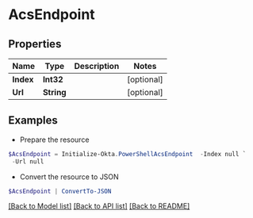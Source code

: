 # AcsEndpoint
## Properties

Name | Type | Description | Notes
------------ | ------------- | ------------- | -------------
**Index** | **Int32** |  | [optional] 
**Url** | **String** |  | [optional] 

## Examples

- Prepare the resource
```powershell
$AcsEndpoint = Initialize-Okta.PowerShellAcsEndpoint  -Index null `
 -Url null
```

- Convert the resource to JSON
```powershell
$AcsEndpoint | ConvertTo-JSON
```

[[Back to Model list]](../README.md#documentation-for-models) [[Back to API list]](../README.md#documentation-for-api-endpoints) [[Back to README]](../README.md)

